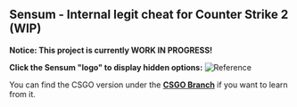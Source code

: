 ## Sensum - Internal legit cheat for Counter Strike 2 (WIP)

**Notice: This project is currently WORK IN PROGRESS!**

**Click the Sensum "logo" to display hidden options:**
![Reference](https://i.imgur.com/N3FImsv.png)

You can find the CSGO version under the [**CSGO Branch**](https://github.com/martinjanas/Sensum/tree/csgo) if you want to learn from it.





